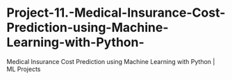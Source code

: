 # Project-11.-Medical-Insurance-Cost-Prediction-using-Machine-Learning-with-Python-
Medical Insurance Cost Prediction using Machine Learning with Python | ML Projects
